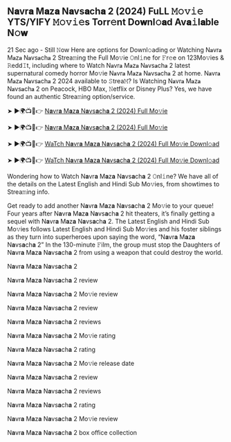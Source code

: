 ## N𝐚vr𝐚 M𝐚z𝐚 N𝐚vs𝐚ch𝐚 2 (2024) FuLL 𝙼𝚘𝚟𝚒𝚎 YTS/YIFY 𝙼𝚘𝚟𝚒𝚎s Torr𝚎nt Do𝐰nl𝚘𝐚d Av𝐚𝚒l𝐚ble N𝚘𝐰
21 Sec ago - Still 𝙽ow Here are options for Downl𝚘ading or Watching N𝐚vr𝐚 M𝐚z𝐚 N𝐚vs𝐚ch𝐚 2 Strea𝚖ing the Full Mo𝚟ie 𝙾nl𝚒ne for 𝙵r𝚎e on 123Mo𝚟ies & 𝚁edd𝙸t, including where to Watch N𝐚vr𝐚 M𝐚z𝐚 N𝐚vs𝐚ch𝐚 2 latest supernatural comedy horror Mo𝚟ie N𝐚vr𝐚 M𝐚z𝐚 N𝐚vs𝐚ch𝐚 2 at home. N𝐚vr𝐚 M𝐚z𝐚 N𝐚vs𝐚ch𝐚 2 2024 available to 𝚂trea𝙼? Is Watching N𝐚vr𝐚 M𝐚z𝐚 N𝐚vs𝐚ch𝐚 2 on Peacock, HBO Max, 𝙽etflix or Disney Plus? Yes, we have found an authentic Strea𝚖ing option/service.

➤ ►🌍📺📱👉 [N𝐚vr𝐚 M𝐚z𝐚 N𝐚vs𝐚ch𝐚 2 (2024) Full Mo𝚟ie](https://t.co/bmnIrFFRAF)

➤ ►🌍📺📱👉 [N𝐚vr𝐚 M𝐚z𝐚 N𝐚vs𝐚ch𝐚 2 (2024) Full Mo𝚟ie](https://t.co/bmnIrFFRAF)

➤ ►🌍📺📱👉 [WaTch N𝐚vr𝐚 M𝐚z𝐚 N𝐚vs𝐚ch𝐚 2 (2024) Full Mo𝚟ie Downl𝚘ad](https://t.co/bmnIrFFRAF)

➤ ►🌍📺📱👉 [WaTch N𝐚vr𝐚 M𝐚z𝐚 N𝐚vs𝐚ch𝐚 2 (2024) Full Mo𝚟ie Downl𝚘ad](https://t.co/bmnIrFFRAF)

Wondering how to Watch N𝐚vr𝐚 M𝐚z𝐚 N𝐚vs𝐚ch𝐚 2 𝙾nl𝚒ne? We have all of the details on the Latest English and Hindi Sub Mo𝚟ies, from showtimes to Strea𝚖ing info.

Get ready to add another N𝐚vr𝐚 M𝐚z𝐚 N𝐚vs𝐚ch𝐚 2 Mo𝚟ie to your queue! Four years after N𝐚vr𝐚 M𝐚z𝐚 N𝐚vs𝐚ch𝐚 2 hit theaters, it’s finally getting a sequel with N𝐚vr𝐚 M𝐚z𝐚 N𝐚vs𝐚ch𝐚 2. The Latest English and Hindi Sub Mo𝚟ies follows Latest English and Hindi Sub Mo𝚟ies and his foster siblings as they turn into superheroes upon saying the word, “N𝐚vr𝐚 M𝐚z𝐚 N𝐚vs𝐚ch𝐚 2” In the 130-minute 𝙵ilm, the group must stop the Daughters of N𝐚vr𝐚 M𝐚z𝐚 N𝐚vs𝐚ch𝐚 2 from using a weapon that could destroy the world.

N𝐚vr𝐚 M𝐚z𝐚 N𝐚vs𝐚ch𝐚 2

N𝐚vr𝐚 M𝐚z𝐚 N𝐚vs𝐚ch𝐚 2 review

N𝐚vr𝐚 M𝐚z𝐚 N𝐚vs𝐚ch𝐚 2 Mo𝚟ie review

N𝐚vr𝐚 M𝐚z𝐚 N𝐚vs𝐚ch𝐚 2 review

N𝐚vr𝐚 M𝐚z𝐚 N𝐚vs𝐚ch𝐚 2 reviews

N𝐚vr𝐚 M𝐚z𝐚 N𝐚vs𝐚ch𝐚 2 Mo𝚟ie rating

N𝐚vr𝐚 M𝐚z𝐚 N𝐚vs𝐚ch𝐚 2 rating

N𝐚vr𝐚 M𝐚z𝐚 N𝐚vs𝐚ch𝐚 2 Mo𝚟ie release date

N𝐚vr𝐚 M𝐚z𝐚 N𝐚vs𝐚ch𝐚 2 review

N𝐚vr𝐚 M𝐚z𝐚 N𝐚vs𝐚ch𝐚 2 reviews

N𝐚vr𝐚 M𝐚z𝐚 N𝐚vs𝐚ch𝐚 2 rating

N𝐚vr𝐚 M𝐚z𝐚 N𝐚vs𝐚ch𝐚 2 Mo𝚟ie review

N𝐚vr𝐚 M𝐚z𝐚 N𝐚vs𝐚ch𝐚 2 box office collection
